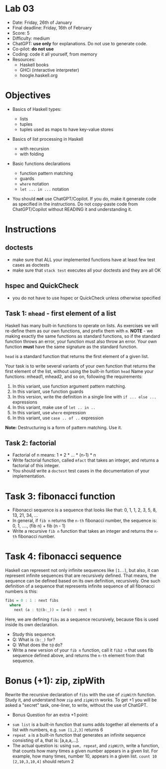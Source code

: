 # Lab 03

* Date: Friday, 26th of January
* Final deadline: Friday, 16th of February
* Score: 5
* Difficulty: medium
* ChatGPT: **use only** for explanations. Do not use to generate code.
* Co-pilot: **do not use**
* Coding: code it all yourself, from memory
* Resources:
   * Haskell books
   * GHCi (interactive interpreter)
   * hoogle.haskell.org


# Objectives

* Basics of Haskell types:
   * lists
   * tuples
   * tuples used as maps to have key-value stores
* Basics of list processing in Haskell
   * with recursion
   * with folding
* Basic functions declarations
   * function pattern matching
   * guards
   * `where` notation
   * `let ... in ...` notation

* You should **not** use ChatGPT/Copilot. If you do, make it generate code
  as specified in the instructions.  Do not copy-paste code from
  ChatGPT/Copilot without READING it and understanding it.



# Instructions

## doctests

* make sure that ALL your implemented functions have at least few test cases as doctests
* make sure that `stack test` executes all your doctests and they are all OK


## hspec and QuickCheck

* you do not have to use hspec or QuickCheck unless otherwise specified


## Task 1: `mhead` - first element of a list

Haskell has many built-in functions to operate on lists.
As exercises we will re-define them as our own functions, and prefix them with `m`.
**NOTE** - we making exactly the same functions as standard functions, so if the
standard function throws an error, your function must also throw an error.
Your own function **must** have the same signature as the standard function.

`head` is a standard function that returns the first element of a given list.

Your task is to write several variants of your own function that returns the first element of the list, without using the built-in funtion `head`
Name your functions: mhead1, mhead2, and so on, following the requirements:

1. In this variant, use function argument pattern matching.
2. In this variant, use function guards
3. In this version, write the definition in a single line with `if ... else ...` expressions
4. In this variant, make use of `let .. in ..`
5. In this variant, use `where` expression
6. In this variant, use `case .. of ..` expression

**Note:** Destructuring is a form of pattern matching. Use it.



## Task 2: factorial

* Factorial of n means: 1 * 2 * ... * (n-1) * n
* Write factorial function, called `mfact` that takes an integer, and 
  returns a factorial of this integer.
* You should write a `doctest` test cases in the documentation of your implementation.



# Task 3: fibonacci function

* Fibonacci sequence is a sequence that looks like that: 0, 1, 1, 2, 3, 5, 8, 13, 21, 34, ...
* In general, if `fib n` returns the `n-th` fibonacci number, the sequence is: 0, 1, ...., (fib n) + fib (n - 1)
* Write a recursive `fib n` function that takes an integer and returns the `n-th` fibonacci number.



# Task 4: fibonacci sequence

Haskell can represent not only infinite sequences like `[1..]`, but also, it can represent
infinite sequences that are recursively defined. That means, the sequence can be defined
based on its own definition, recursively.  One such definition of a sequence that represents
infinite sequence of all fibonacci numbers is this:

```haskell
fibs = 0 : 1 : next fibs
  where
    next (a : t@(b:_)) = (a+b) : next t
```

Here, we are defining `fibs` as a sequence recursively, because fibs is used inside its own declaration.
* Study this sequence.
* Q: What is `(b:_)` for?
* Q: What does the `t@` do?
* Write a new version of your `fib n` function, call it `fib2 n` that uses fib sequence defined above,
  and returns the `n-th` element from that sequence.


# Bonus (+1): zip, zipWith

Rewrite the recursive declaration of `fibs` with the use of `zipWith` function.
Study it, and understand how `zip` and `zipWith` works.
To get +1 you will be asked a "secret" task, one-liner, to write, without the use of ChatGPT.

* Bonus Question for an extra +1 point:
- `sum list` is a built-in function that sums adds together all elements of a list with numbers,
   e.g. `sum [1,2,3]` returns 6
- `repeat a` is a built-in function that generates an infinite sequence consisting of a, that is: [a,a,a,...].
- The actual question is: using `sum, repeat`, and `zipWith`, write a function,
  that counts how many times a given number appears in a given list.
  For example, how many times, number 10, appears in a given list.
  `count 10 [2,10,3,10,4]` should return 2


